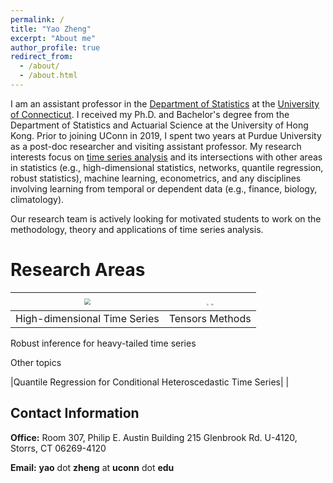 ```yaml
---
permalink: /
title: "Yao Zheng"
excerpt: "About me"
author_profile: true
redirect_from: 
  - /about/
  - /about.html
---
```


I am an assistant professor in the [Department of Statistics](https://statistics.uconn.edu/) at the [University of Connecticut](https://uconn.edu/). I received my Ph.D. and Bachelor's degree from the Department of Statistics and Actuarial Science at the University of Hong Kong. Prior to joining UConn in 2019, I spent two  years at Purdue University as a post-doc researcher and visiting assistant professor. My research interests focus on [time series analysis](https://en.wikipedia.org/wiki/Time_series) and its intersections with other areas in statistics (e.g., high-dimensional statistics, networks, quantile regression, robust statistics), machine learning, econometrics, and any disciplines involving learning from temporal or dependent data (e.g., finance, biology, climatology).

Our research team is actively looking for motivated students to work on the methodology, theory and applications of time series analysis.

# Research Areas

| <img src="https://yaozheng-stat.github.io/images/fig_macro20.png" style="zoom:60%;" /> | <img src="https://yaozheng-stat.github.io/images/fig_mat_ts.png" style="zoom:20%;" /> <img src="https://yaozheng-stat.github.io/images/fig_tensor_ts.png" style="zoom:20%;" /> |
| ---- | ---- |
|High-dimensional Time Series | Tensors Methods |


Robust inference for heavy-tailed time series



Other topics

|Quantile Regression for Conditional Heteroscedastic Time Series|      |



## Contact Information

**Office:**  Room 307, Philip E. Austin Building
215 Glenbrook Rd. U-4120, Storrs, CT 06269-4120

**Email:**  **yao** dot **zheng** at **uconn** dot **edu**

